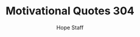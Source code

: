 ---
image: /assets/img/mq/mq_304_reiss.png
title: Motivational Quotes 304
categories:
  - Motivational Quotes
author: Hope Staff
notes: Motivational Quotes 304
embed: >-
  EMBED_GOES_HERE
transcript: >-
  SOME LINES OF TEXT START HERE
---